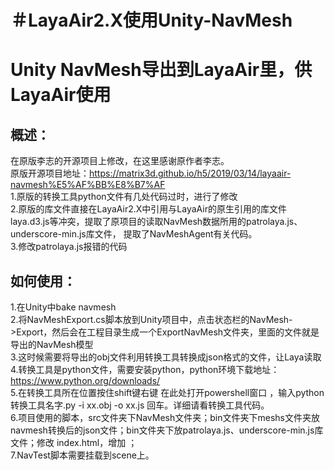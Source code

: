＃LayaAir2.X使用Unity-NavMesh
====
Unity NavMesh导出到LayaAir里，供LayaAir使用
====
概述：
-
在原版李志的开源项目上修改，在这里感谢原作者李志。  
原版开源项目地址：https://matrix3d.github.io/h5/2019/03/14/layaair-navmesh%E5%AF%BB%E8%B7%AF  
1.原版的转换工具python文件有几处代码过时，进行了修改  
2.原版的库文件直接在LayaAir2.X中引用与LayaAir的原生引用的库文件 laya.d3.js等冲突，提取了原项目的读取NavMesh数据所用的patrolaya.js、underscore-min.js库文件，
提取了NavMeshAgent有关代码。  
3.修改patrolaya.js报错的代码  

如何使用：
-
1.在Unity中bake navmesh  
2.将NavMeshExport.cs脚本放到Unity项目中，点击状态栏的NavMesh->Export，然后会在工程目录生成一个ExportNavMesh文件夹，里面的文件就是导出的NavMesh模型  
3.这时候需要将导出的obj文件利用转换工具转换成json格式的文件，让Laya读取  
4.转换工具是python文件，需要安装python，python环境下载地址：https://www.python.org/downloads/  
5.在转换工具所在位置按住shift键右键 在此处打开powershell窗口 ，输入python 转换工具名字.py -i xx.obj -o xx.js 回车。详细请看转换工具代码。  
6.项目使用的脚本，src文件夹下NavMesh文件夹；bin文件夹下meshs文件夹放navmesh转换后的json文件；bin文件夹下放patrolaya.js、underscore-min.js库文件；修改
index.html，增加<script src="underscore-min.js"></script>  <script src="patrollaya.js"></script>；  
7.NavTest脚本需要挂载到scene上。
